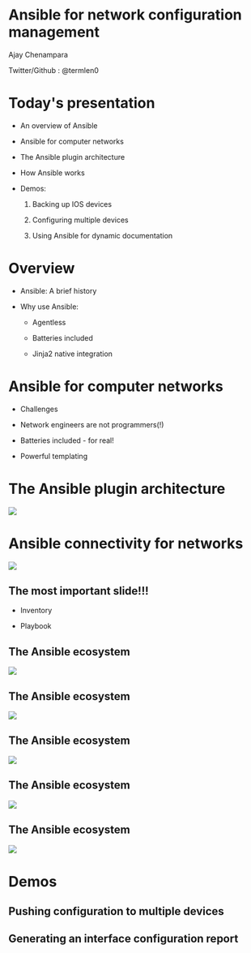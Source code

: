 # Ansible for network configuration management

Ajay Chenampara

Twitter/Github : @termlen0




# Today's presentation

- An overview of Ansible

- Ansible for computer networks

- The Ansible plugin architecture

- How Ansible works

- Demos:

  1. Backing up IOS devices
  
  2. Configuring multiple devices 
  
  3. Using Ansible for dynamic documentation



# Overview

- Ansible: A brief history

- Why use Ansible:

  - Agentless
  
  - Batteries included
  
  - Jinja2 native integration



  
# Ansible for computer networks

- Challenges

- Network engineers are not programmers(!)

- Batteries included - for real!

- Powerful templating 




# The Ansible plugin architecture

<img src="images/plugin_architecture.png" align="middle" />




# Ansible connectivity for networks

<img src="images/local_execution.svg" />



## The most important slide!!!

- Inventory

- Playbook




## The Ansible ecosystem

<img src="images/how-ansible-works-diagram-01.svg" />



## The Ansible ecosystem

<img src="images/how-ansible-works-diagram-02.svg" />




## The Ansible ecosystem
<img src="images/how-ansible-works-diagram-03.svg" />




## The Ansible ecosystem
<img src="images/how-ansible-works-diagram-04.svg" />




## The Ansible ecosystem
<img src="images/how-ansible-works-diagram-05.svg" />




# Demos



## Pushing configuration to multiple devices



## Generating an interface configuration report

